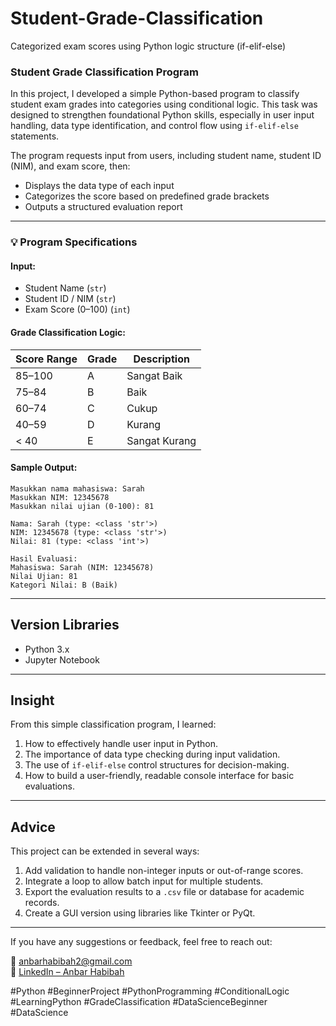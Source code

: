 # Student-Grade-Classification
Categorized exam scores using Python logic structure (if-elif-else)

### Student Grade Classification Program
In this project, I developed a simple Python-based program to classify student exam grades into categories using conditional logic. This task was designed to strengthen foundational Python skills, especially in user input handling, data type identification, and control flow using `if-elif-else` statements.

The program requests input from users, including student name, student ID (NIM), and exam score, then:
- Displays the data type of each input
- Categorizes the score based on predefined grade brackets
- Outputs a structured evaluation report

---

### 💡 Program Specifications

#### **Input:**
- Student Name (`str`)
- Student ID / NIM (`str`)
- Exam Score (0–100) (`int`)

#### **Grade Classification Logic:**
| Score Range | Grade | Description      |
|-------------|--------|------------------|
| 85–100      | A      | Sangat Baik |
| 75–84       | B      | Baik      |
| 60–74       | C      | Cukup     |
| 40–59       | D      | Kurang    |
| < 40        | E      | Sangat Kurang |

#### **Sample Output:**
```
Masukkan nama mahasiswa: Sarah
Masukkan NIM: 12345678
Masukkan nilai ujian (0-100): 81

Nama: Sarah (type: <class 'str'>)
NIM: 12345678 (type: <class 'str'>)
Nilai: 81 (type: <class 'int'>)

Hasil Evaluasi:
Mahasiswa: Sarah (NIM: 12345678)
Nilai Ujian: 81
Kategori Nilai: B (Baik)
```

---

## Version Libraries
- Python 3.x  
- Jupyter Notebook

---

## Insight
From this simple classification program, I learned:
1. How to effectively handle user input in Python.
2. The importance of data type checking during input validation.
3. The use of `if-elif-else` control structures for decision-making.
4. How to build a user-friendly, readable console interface for basic evaluations.

---

## Advice
This project can be extended in several ways:
1. Add validation to handle non-integer inputs or out-of-range scores.
2. Integrate a loop to allow batch input for multiple students.
3. Export the evaluation results to a `.csv` file or database for academic records.
4. Create a GUI version using libraries like Tkinter or PyQt.

---

If you have any suggestions or feedback, feel free to reach out:

📧 anbarhabibah2@gmail.com  
🔗 [LinkedIn – Anbar Habibah](https://www.linkedin.com/in/anbarhabibah)

#Python #BeginnerProject #PythonProgramming #ConditionalLogic #LearningPython #GradeClassification #DataScienceBeginner #DataScience
